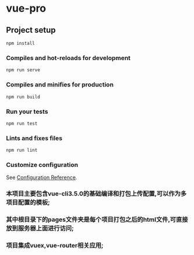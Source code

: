 # vue-pro

## Project setup
```
npm install
```

### Compiles and hot-reloads for development
```
npm run serve
```

### Compiles and minifies for production
```
npm run build
```

### Run your tests
```
npm run test
```

### Lints and fixes files
```
npm run lint
```

### Customize configuration
See [Configuration Reference](https://cli.vuejs.org/config/).

### 本项目主要包含vue-cli3.5.0的基础编译和打包上传配置,可以作为多项目配置的模板;
### 其中根目录下的pages文件夹是每个项目打包之后的html文件,可直接放到服务器上面进行访问;
### 项目集成vuex,vue-router相关应用;
